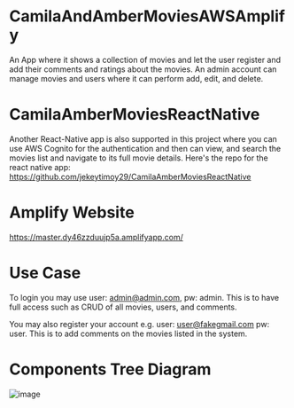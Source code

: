 # CamilaAndAmberMoviesAWSAmplify

An App where it shows a collection of movies and let the user register and add their comments and ratings about the movies. An admin account can manage movies and users where it can perform add, edit, and delete.

# CamilaAmberMoviesReactNative
Another React-Native app is also supported in this project where you can use AWS Cognito for the authentication and then can view, and search the movies list and navigate to its full movie details.  Here's the repo for the react native app: https://github.com/jekeytimoy29/CamilaAmberMoviesReactNative

# Amplify Website
https://master.dy46zzduujp5a.amplifyapp.com/

# Use Case
To login you may use user: admin@admin.com, pw: admin.  This is to have full access such as CRUD of all movies, users, and comments.

You may also register your account e.g. user: user@fakegmail.com pw: user.  This is to add comments on the movies listed in the system.


# Components Tree Diagram

![image](https://user-images.githubusercontent.com/3406462/234472296-7247c5a9-522a-4c64-81cc-781fc597fb28.png)



